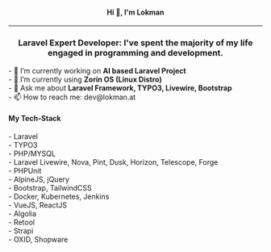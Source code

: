 <h4 align="center">Hi 👋, I'm Lokman</h4>
<hr/>
<h3 align="center">Laravel Expert Developer: I've spent the majority of my life engaged in programming and development.</h3>
- 🔭 I’m currently working on <b>AI based Laravel Project</b><br/>
- 🌱 I’m currently using <b>Zorin OS (Linux Distro)</b><br/>
- 💬 Ask me about <b>Laravel Framework, TYPO3, Livewire, Bootstrap</b><br/>
- 📫 How to reach me: dev@lokman.at

<h4>My Tech-Stack</h4>
- Laravel<br/>
- TYPO3<br/>
- PHP/MYSQL<br/>
- Laravel Livewire, Nova, Pint, Dusk, Horizon, Telescope, Forge<br/>
- PHPUnit<br/>
- AlpineJS, jQuery<br/>
- Bootstrap, TailwindCSS<br/>
- Docker, Kubernetes, Jenkins<br/>
- VueJS, ReactJS<br/>
- Algolia<br/>
- Retool<br/>
- Strapi<br/>
- OXID, Shopware<br/>
